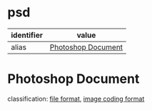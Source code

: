# psd

| identifier     | value
| -------------- | -----
| alias          | [Photoshop Document](#photoshop-document)

# Photoshop Document
classification: [file format](file.md), [image coding format](image.md)
